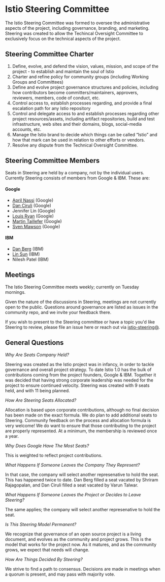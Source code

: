 # Istio Steering Committee

The Istio Steering Committee was formed to oversee the administrative aspects of the project, including governance, branding, and marketing. Steering was created to allow the Techincal Oversight Committee to exclusively focus on the technical aspects of the project. 

## Steering Committee Charter

1. Define, evolve, and defend the vision, values, mission, and scope of the project - to establish and maintain the soul of Istio
2. Charter and refine policy for community groups (including Working Groups and Committees)
3. Define and evolve project governance structures and policies, including how contributors become committers/maintainers, approvers, reviewers, members, code of conduct, etc.
4. Control access to, establish processes regarding, and provide a final escalation path for any Istio repository
5. Control and delegate access to and establish processes regarding other project resources/assets, including artifact repositories, build and test infrastructure, web sites and their domains, blogs, social-media accounts, etc.
6. Manage the Istio brand to decide which things can be called “Istio” and how that mark can be used in relation to other efforts or vendors.
7. Resolve any dispute from the Technical Oversight Committee.

## Steering Committee Members

Seats in Steering are held by a company, not by the individual users. Currently Steering consists of members from Google & IBM. These are:

#### Google

* [April Nassi](https://github.com/thisisnotapril) (Google)
* [Dan Ciruli](https://github.com/oaktowner) (Google)
* Jennifer Lin (Google)
* [Louis Ryan](https://github.com/louiscryan) (Google)
* [Martin Taillefer](https://github.com/geeknoid) (Google)
* [Sven Mawson](https://github.com/smawson) (Google)

#### IBM
* [Dan Berg](https://github.com/dcberg) (IBM)
* [Lin Sun](https://github.com/linsun) (IBM)
* Nilesh Patel (IBM)

## Meetings

The Istio Steering Committee meets weekly; currently on Tuesday mornings. 

Given the nature of the discussions in Steering, meetings are not currently open to the public. Questions around governance are listed as issues in the community repo, and we invite your feedback there. 

If you wish to present to the Steering committee or have a topic you'd like Steering to review, please file an issue here or reach out via [istio-steering@](https://groups.google.com/forum/#!forum/istio-steering). 


## General Questions

*Why Are Seats Company Held?*

Steering was created as the Istio project was in infancy, in order to tackle governance and overall project strategy. To date Istio 1.0 has the bulk of contributions coming from the project founders, Google & IBM. Together it was decided that having strong corporate leadership was needed for the project to ensure continued velocity. Steering was created with 9 seats held, and with 11 being planned.

*How Are Steering Seats Allocated?*

Allocation is based upon corporate contributions, although no final decision has been made on the exact formula. We do plan to add additional seats to Steering. Community feedback on the process and allocation formula is very welcome! We do want to ensure that those contributing to the project are properly represented. At a minimum, the membership is reviewed once a year.

*Why Does Google Have The Most Seats?*

This is weighted to reflect project contributions.

*What Happens If Someone Leaves the Company They Represent?*

In that case, the company will select another represenative to hold the seat. This has happened twice to date. Dan Berg filled a seat vacated by Shriram Rajagopalan, and Dan Ciruli filled a seat vacated by Varun Talwar. 

*What Happens If Someone Leaves the Project or Decides to Leave Steering?*

The same applies; the company will select another represenative to hold the seat. 

*Is This Steering Model Permanent?*

We recognize that governance of an open source project is a living document, and evolves as the community and project grows. This is the model that works for the project now. As it matures, and as the community grows, we expect that needs will change. 

*How Are Things Decided By Steering?*

We strive to find a path to consensus. Decisions are made in meetings when a quorum is present, and may pass with majority vote.
